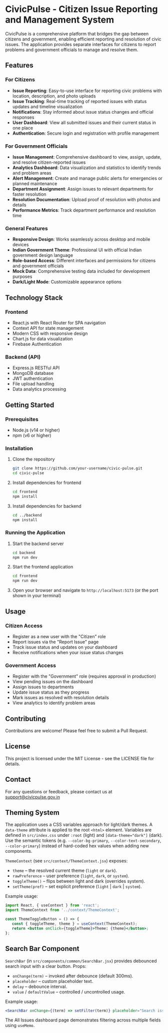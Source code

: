 # CivicPulse - Citizen Issue Reporting and Management System

CivicPulse is a comprehensive platform that bridges the gap between citizens and government, enabling efficient reporting and resolution of civic issues. The application provides separate interfaces for citizens to report problems and government officials to manage and resolve them.

## Features

### For Citizens
- **Issue Reporting**: Easy-to-use interface for reporting civic problems with location, description, and photo uploads
- **Issue Tracking**: Real-time tracking of reported issues with status updates and timeline visualization
- **Notifications**: Stay informed about issue status changes and official responses
- **User Dashboard**: View all submitted issues and their current status in one place
- **Authentication**: Secure login and registration with profile management

### For Government Officials
- **Issue Management**: Comprehensive dashboard to view, assign, update, and resolve citizen-reported issues
- **Analytics Dashboard**: Data visualization and statistics to identify trends and problem areas
- **Alert Management**: Create and manage public alerts for emergencies or planned maintenance
- **Department Assignment**: Assign issues to relevant departments for faster resolution
- **Resolution Documentation**: Upload proof of resolution with photos and details
- **Performance Metrics**: Track department performance and resolution time

### General Features
- **Responsive Design**: Works seamlessly across desktop and mobile devices
- **Indian Government Theme**: Professional UI with official Indian government design language
- **Role-based Access**: Different interfaces and permissions for citizens and government officials
- **Mock Data**: Comprehensive testing data included for development purposes
- **Dark/Light Mode**: Customizable appearance options

## Technology Stack

### Frontend
- React.js with React Router for SPA navigation
- Context API for state management
- Modern CSS with responsive design
- Chart.js for data visualization
- Firebase Authentication

### Backend (API)
- Express.js RESTful API
- MongoDB database
- JWT authentication
- File upload handling
- Data analytics processing

## Getting Started

### Prerequisites
- Node.js (v14 or higher)
- npm (v6 or higher)

### Installation

1. Clone the repository
   ```bash
   git clone https://github.com/your-username/civic-pulse.git
   cd civic-pulse
   ```

2. Install dependencies for frontend
   ```bash
   cd frontend
   npm install
   ```

3. Install dependencies for backend
   ```bash
   cd ../backend
   npm install
   ```

### Running the Application

1. Start the backend server
   ```bash
   cd backend
   npm run dev
   ```

2. Start the frontend application
   ```bash
   cd frontend
   npm run dev
   ```

3. Open your browser and navigate to `http://localhost:5173` (or the port shown in your terminal)

## Usage

### Citizen Access
- Register as a new user with the "Citizen" role
- Report issues via the "Report Issue" page
- Track issue status and updates on your dashboard
- Receive notifications when your issue status changes

### Government Access
- Register with the "Government" role (requires approval in production)
- View pending issues on the dashboard
- Assign issues to departments
- Update issue status as they progress
- Mark issues as resolved with resolution details
- View analytics to identify problem areas

## Contributing

Contributions are welcome! Please feel free to submit a Pull Request.

## License

This project is licensed under the MIT License - see the LICENSE file for details.

## Contact

For any questions or feedback, please contact us at support@civicpulse.gov.in

## Theming System

The application uses a CSS variables approach for light/dark themes. A `data-theme` attribute is applied to the root `<html>` element. Variables are defined in `src/index.css` under `:root` (light) and `[data-theme="dark"]` (dark). Use the semantic tokens (e.g. `--color-bg-primary`, `--color-text-secondary`, `--color-primary`) instead of hard-coded hex values when adding new components.

`ThemeContext` (see `src/context/ThemeContext.jsx`) exposes:
* `theme` – the resolved current theme (`light` or `dark`).
* `rawPreference` – user preference (`light`, `dark`, or `system`).
* `toggleTheme()` – flips between light and dark (overrides system).
* `setTheme(pref)` – set explicit preference (`light` | `dark` | `system`).

Example usage:
```jsx
import React, { useContext } from 'react';
import ThemeContext from '../context/ThemeContext';

const ThemeToggleButton = () => {
   const { toggleTheme, theme } = useContext(ThemeContext);
   return <button onClick={toggleTheme}>Theme: {theme}</button>;
};
```

## Search Bar Component

`SearchBar` (in `src/components/common/SearchBar.jsx`) provides debounced search input with a clear button. Props:
* `onChange(term)` – invoked after debounce (default 300ms).
* `placeholder` – custom placeholder text.
* `delay` – debounce interval.
* `value` / `defaultValue` – controlled / uncontrolled usage.

Example usage:
```jsx
<SearchBar onChange={(term) => setFilter(term)} placeholder="Search issues" />
```

The All Issues dashboard page demonstrates filtering across multiple fields using `useMemo`.
